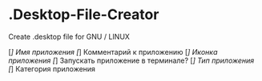 # .Desktop-File-Creator
Create .desktop file for GNU / LINUX

[*] Имя приложения
[*] Комментарий к приложению
[*] Иконка приложения
[*] Запускать приложение в терминале?
[*] Тип приложения
[*] Категория приложения

